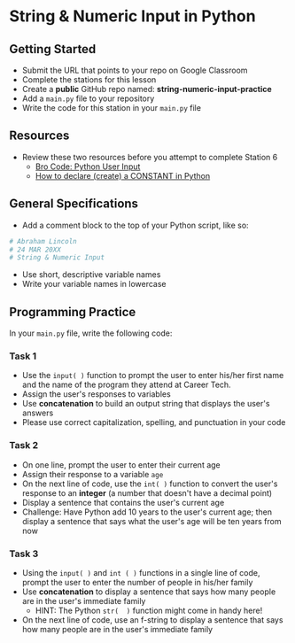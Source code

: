 
# String & Numeric Input in Python

## Getting Started

- Submit the URL that points to your repo on Google Classroom
- Complete the stations for this lesson
- Create a **public** GitHub repo named: **string-numeric-input-practice**
- Add a `main.py` file to your repository
- Write the code for this station in your `main.py` file 

## Resources

- Review these two resources before you attempt to complete Station 6
  - [Bro Code: Python User Input](https://www.youtube.com/watch?v=DB9Cq6TSTuQ&authuser=0)
  - [How to declare (create) a CONSTANT in Python](https://www.toppr.com/guides/python/python-introduction/variables-constants-literals/python-variables-constants-and-literals/)

## General Specifications

- Add a comment block to the top of your Python script, like so:
```python
# Abraham Lincoln
# 24 MAR 20XX
# String & Numeric Input
```
- Use short, descriptive variable names
- Write your variable names in lowercase

## Programming Practice

In your `main.py` file, write the following code:

### Task 1
- Use the `input( )` function to prompt the user to enter his/her first name and the name of the program they attend at Career Tech.
- Assign the user's responses to variables
- Use **concatenation** to build an output string that displays the user's answers
- Please use correct capitalization, spelling, and punctuation in your code

### Task 2
- On one line, prompt the user to enter their current age
- Assign their response to a variable `age`
- On the next line of code, use the `int( )` function to convert the user's response to an **integer** (a number that doesn't have a decimal point)
- Display a sentence that contains the user's current age
- Challenge: Have Python add 10 years to the user's current age; then display a sentence that says what the user's age will be ten years from now

### Task 3
- Using the `input( )` and `int ( )` functions in a single line of code, prompt the user to enter the number of people in his/her family
- Use **concatenation** to display a sentence that says how many people are in the user's immediate family
    - HINT: The Python `str(  )` function might come in handy here!
- On the next line of code, use an f-string to display a sentence that says how many people are in the user's immediate family



